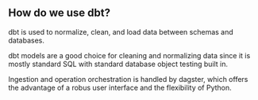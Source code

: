 ## How do we use dbt?

dbt is used to normalize, clean, and load data between schemas and databases. 

dbt models are a good choice for cleaning and normalizing data since it is mostly standard SQL with standard database object testing built in.

Ingestion and operation orchestration is handled by dagster, which offers the advantage of a robus user interface and the flexibility of Python.

